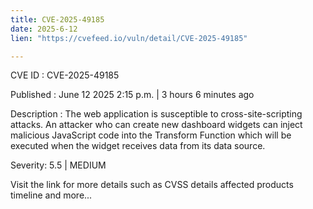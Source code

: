 ```yaml
---
title: CVE-2025-49185
date: 2025-6-12
lien: "https://cvefeed.io/vuln/detail/CVE-2025-49185"

---
```


CVE ID : CVE-2025-49185

Published :  June 12
2025
2:15 p.m. | 3 hours
6 minutes ago

Description : The web application is susceptible to cross-site-scripting attacks. An attacker who can create new dashboard widgets can inject malicious JavaScript code into the Transform Function which will be executed when the widget receives data from its data source.

Severity: 5.5 | MEDIUM

Visit the link for more details
such as CVSS details
affected products
timeline
and more...
